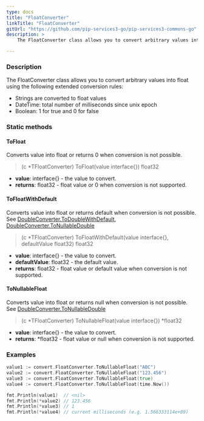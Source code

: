 ```yaml
---
type: docs
title: "FloatConverter"
linkTitle: "FloatConverter"
gitUrl: "https://github.com/pip-services3-go/pip-services3-commons-go"
description: > 
    The FloatConverter class allows you to convert arbitrary values into float using extended conversion rules.

---
```


### Description
The FloatConverter class allows you to convert arbitrary values into float using the following extended conversion rules:

- Strings are converted to float values
- DateTime: total number of milliseconds since unix epoсh  
- Boolean: 1 for true and 0 for false

### Static methods

#### ToFloat
Converts value into float or returns 0 when conversion is not possible.

> (c *TFloatConverter) ToFloat(value interface{}) float32

- **value**: interface{} - the value to convert.
- **returns**: float32 - float value or 0 when conversion is not supported.

#### ToFloatWithDefault
Converts value into float or returns default when conversion is not possible.  
See [DoubleConverter.ToDoubleWithDefault](../double_converter/#todoublewithdefault),  
[DoubleConverter.ToNullableDouble](../double_converter/#tonullabledouble)

> (c *TFloatConverter) ToFloatWithDefault(value interface{}, defaultValue float32) float32

- **value**: interface{} - the value to convert.
- **defaultValue**: float32 - the default value.
- **returns**: float32 - float value or default value when conversion is not supported.

#### ToNullableFloat
Converts value into float or returns null when conversion is not possible.  
See [DoubleConverter.ToNullableDouble](../double_converter/#tonullabledouble)

> (c *TFloatConverter) ToNullableFloat(value interface{}) *float32

- **value**: interface{} - the value to convert.
- **returns**: *float32 - float value or null when conversion is not supported.


### Examples

```go
value1 := convert.FloatConverter.ToNullableFloat("ABC")
value2 := convert.FloatConverter.ToNullableFloat("123.456")
value3 := convert.FloatConverter.ToNullableFloat(true)
value4 := convert.FloatConverter.ToNullableFloat(time.Now())

fmt.Println(value1)  // <nil>
fmt.Println(*value2) // 123.456
fmt.Println(*value3) // 1
fmt.Println(*value4) // current milliseconds (e.g. 1.566333114e+09)

```
